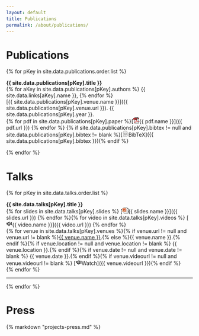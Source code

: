 ```yaml
---
layout: default
title: Publications
permalink: /about/publications/
---
```


# Publications

{% for pKey in site.data.publications.order.list %}

**{{ site.data.publications[pKey].title }}**   
{% for aKey in site.data.publications[pKey].authors %} {{ site.data.links[aKey].name }}, {% endfor %}     
[{{ site.data.publications[pKey].venue.name }}]({{ site.data.publications[pKey].venue.url }}). {{ site.data.publications[pKey].year }}.    
{% for pdf in site.data.publications[pKey].paper %}[![](/img/ico/pdf.gif){{ pdf.name }}]({{ pdf.url }}) {% endfor %}
{% if site.data.publications[pKey].bibtex != null and site.data.publications[pKey].bibtex != blank %}[![](/img/ico/tex.png)BibTeX]({{ site.data.publications[pKey].bibtex }}){% endif %}

{% endfor %}

# Talks

{% for pKey in site.data.talks.order.list %}

**{{ site.data.talks[pKey].title }}**    
{% for slides in site.data.talks[pKey].slides %} [![](/img/ico/ppt.gif){{ slides.name }}]({{ slides.url }}) {% endfor %}{% for video in site.data.talks[pKey].videos %} [![](/img/ico/video.png){{ video.name }}]({{ video.url }}) {% endfor %}   
{% for venue in site.data.talks[pKey].venues %}{% if venue.url != null and venue.url != blank %}[{{ venue.name }}](venue.url).{% else %}{{ venue.name }}.{% endif %}{% if venue.location != null and venue.location != blank %} {{ venue.location }}.{% endif %}{% if venue.date != null and venue.date != blank %} {{ venue.date }}.{% endif %}{% if venue.videourl != null and venue.videourl != blank %} [![](/img/ico/video.png)Watch]({{ venue.videourl }}){% endif %}   
{% endfor %}   
<hr />

{% endfor %}

# Press

{% markdown "projects-press.md" %}

